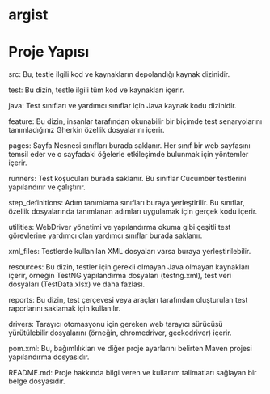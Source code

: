 # argist

# Proje Yapısı

src: Bu, testle ilgili kod ve kaynakların depolandığı kaynak dizinidir.

test: Bu dizin, testle ilgili tüm kod ve kaynakları içerir.

java: Test sınıfları ve yardımcı sınıflar için Java kaynak kodu dizinidir.

feature: Bu dizin, insanlar tarafından okunabilir bir biçimde test senaryolarını tanımladığınız Gherkin özellik dosyalarını içerir.

pages: Sayfa Nesnesi sınıfları burada saklanır. Her sınıf bir web sayfasını temsil eder ve o sayfadaki öğelerle etkileşimde bulunmak için yöntemler içerir.

runners: Test koşucuları burada saklanır. Bu sınıflar Cucumber testlerini yapılandırır ve çalıştırır.

step_definitions: Adım tanımlama sınıfları buraya yerleştirilir. Bu sınıflar, özellik dosyalarında tanımlanan adımları uygulamak için gerçek kodu içerir.

utilities: WebDriver yönetimi ve yapılandırma okuma gibi çeşitli test görevlerine yardımcı olan yardımcı sınıflar burada saklanır.

xml_files: Testlerde kullanılan XML dosyaları varsa buraya yerleştirilebilir.

resources: Bu dizin, testler için gerekli olmayan Java olmayan kaynakları içerir, örneğin TestNG yapılandırma dosyaları (testng.xml), test veri dosyaları (TestData.xlsx) ve daha fazlası.

reports: Bu dizin, test çerçevesi veya araçları tarafından oluşturulan test raporlarını saklamak için kullanılır.

drivers: Tarayıcı otomasyonu için gereken web tarayıcı sürücüsü yürütülebilir dosyalarını (örneğin, chromedriver, geckodriver) içerir.

pom.xml: Bu, bağımlılıkları ve diğer proje ayarlarını belirten Maven projesi yapılandırma dosyasıdır.

README.md: Proje hakkında bilgi veren ve kullanım talimatları sağlayan bir belge dosyasıdır.
